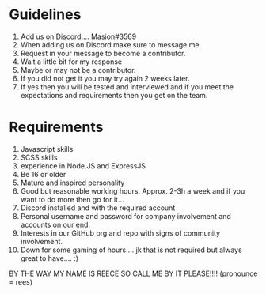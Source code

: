# Guidelines

1. Add us on Discord.... Masion#3569
2. When adding us on Discord make sure to message me.
3. Request in your message to become a contributor.
4. Wait a little bit for my response
5. Maybe or may not be a contributor.
6. If you did not get it you may try again 2 weeks later.
7. If yes then you will be tested and interviewed and if you meet the expectations and requirements then you get on the team.

# Requirements

1. Javascript skills
2. SCSS skills
3. experience in Node.JS and ExpressJS
4. Be 16 or older
5. Mature and inspired personality
6. Good but reasonable working hours. Approx. 2-3h a week and if you want to do more then go for it...
7. Discord installed and with the required account
8. Personal username and password for company involvement and accounts on our end.
9. Interests in our GitHub org and repo with signs of community involvement.
10. Down for some gaming of hours.... jk that is not required but always great to have.... :)

BY THE WAY MY NAME IS REECE SO CALL ME BY IT PLEASE!!!!
(pronounce = rees)

